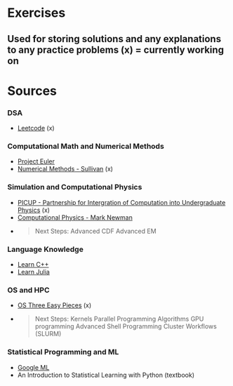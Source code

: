 # Exercises

Used for storing solutions and any explanations to any practice problems
(x) = currently working on
---

# Sources

### DSA
- [Leetcode](https://leetcode.com) (x) 

### Computational Math and Numerical Methods
- [Project Euler](https://projecteuler.net/archives/)
- [Numerical Methods - Sullivan](https://numericalmethodssullivan.github.io/) (x)

### Simulation and Computational Physics
- [PICUP - Partnership for Intergration of Computation into Undergraduate Physics](https://www.compadre.org/PICUP/exercises/) (x)
- [Computational Physics - Mark Newman](https://public.websites.umich.edu/~mejn/cp/exercises.html)
- > Next Steps:
  > Advanced CDF
  > Advanced EM

### Language Knowledge
- [Learn C++](https://www.learncpp.com/)
- [Learn Julia](https://juliaacademy.com/l/products?sortKey=name&sortDirection=asc&page=1)

### OS and HPC
- [OS Three Easy Pieces](https://pages.cs.wisc.edu/~remzi/OSTEP/) (x)
- > Next Steps:
  > Kernels
  > Parallel Programming Algorithms
  > GPU programming
  > Advanced Shell Programming
  > Cluster Workflows (SLURM)

### Statistical Programming and ML
- [Google ML](https://developers.google.com/machine-learning)
- An Introduction to Statistical Learning with Python (textbook)
